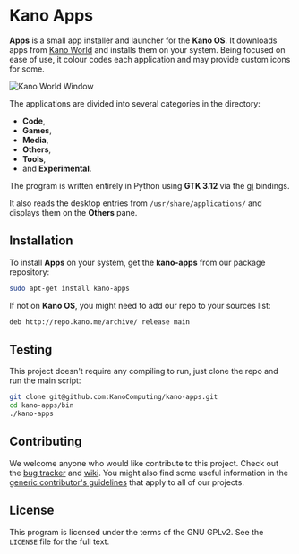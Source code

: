 # Kano Apps

**Apps** is a small app installer and launcher for the **Kano OS**. It
downloads apps from [Kano World](http://world.kano.me/apps) and installs them
on your system. Being focused on ease of use, it colour codes each application
and may provide custom icons for some.

![Kano World Window](http://i.imgur.com/5z3JgI9.png)

The applications are divided into several categories in the directory:

* **Code**,
* **Games**,
* **Media**,
* **Others**,
* **Tools**,
* and **Experimental**.

The program is written entirely in Python using **GTK 3.12** via the
[gi](https://wiki.gnome.org/action/show/Projects/GObjectIntrospection) bindings.

It also reads the desktop entries from `/usr/share/applications/` and displays
them on the **Others** pane.

## Installation

To install **Apps** on your system, get the **kano-apps** from our package
repository:

```bash
sudo apt-get install kano-apps
```

If not on **Kano OS**, you might need to add our repo to your sources list:

```bash
deb http://repo.kano.me/archive/ release main
```

## Testing

This project doesn't require any compiling to run, just clone the repo and run
the main script:

```bash
git clone git@github.com:KanoComputing/kano-apps.git
cd kano-apps/bin
./kano-apps
```

## Contributing

We welcome anyone who would like contribute to this project. Check out the [bug
tracker](https://github.com/KanoComputing/kano-apps/issues) and
[wiki](https://github.com/KanoComputing/kano-apps/wiki). You might also find
some useful information in the [generic contributor's
guidelines](http://developers.kano.me/get-involved/) that apply to all of our
projects.

## License

This program is licensed under the terms of the GNU GPLv2. See the `LICENSE`
file for the full text.
